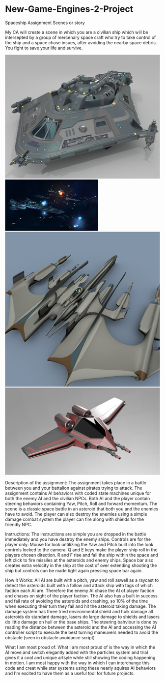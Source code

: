 # New-Game-Engines-2-Project
Spaceship Assignment Scenes or story

My CA will create a scene in which you are a civilian ship which will be intersepted by a group of mercenary space craft who try to take control of the ship and a space chase insues, after avoiding the nearby space debris. You fight to save your life and survive. 

![](SceneStoryboardPics/HeroShip.jpg)
![](SceneStoryboardPics/FightSpace.jpg)
![](SceneStoryboardPics/EvilShip.jpg)
![](SceneStoryboardPics/RescueShip.jpg)


Description of the assignment:
The assignment takes place in a battle between you and your battalion against pirates trying to attack.
The assignment contains AI behaviors with coded state machines unique for both the enemy AI and the civilian NPCs.
Both AI and the player contain steering behaviors containing Yaw, Pitch, Roll and forward momentum.
The scene is a classic space battle in an asteroid that both you and the enemies have to avoid. The player can also destroy the enemies using a simple damage combat system the player can fire along with shields for the friendly NPC.

Instructions:
The instructions are simple you are dropped in the battle immediately and you have destroy the enemy ships.
Controls are for the player only:
Mouse for look untilizing the Yaw and Pitch built into the look controls locked to the camera.
Q and E keys make the player ship roll in the players chosen direction. 
R and F rise and fall the ship within the space and left click to fire missiles at the asteroids and enemy ships.
Space bar also creates extra velocity in the ship at the cost of over extending shooting the ship but controls can be made tight again pressing space bar again.

How it Works:
All AI are built with a pitch, yaw and roll aswell as a raycast to detect the asteroids built with a follow and attack ship with tags of which faction each AI are. Therefore the enemy AI chase the AI of player faction and chases on sight of the player faction.
The AI also has a built in success and fail rate of avoiding the asteroids and crashing, so 10% of the time when executing their turn they fail and hit the asteroid taking damage.
The damage system has three tried environmental shield and hulk damage all asteroids do standard damage, lasers do large damage to shields and lasers do little damage on hull or the base ships.
The steering bahviour is done by reading the distance between the asteroid and the AI and accessing the AI controller script to execute the best turning maneuvers needed to avoid the obstacle (seen in obstacle avoidance script) 

What I am most proud of:
What I am most proud of is the way in which the AI move and switch elegantly added with the particles system and trial gives it a cool and unique artsyle while still showing the coding happening in motion.
I am most happy with the way in which I can interchange this code and creat while star systems using these nearly aquires AI behaviors and I'm excited to have them as a useful tool for future projects.
